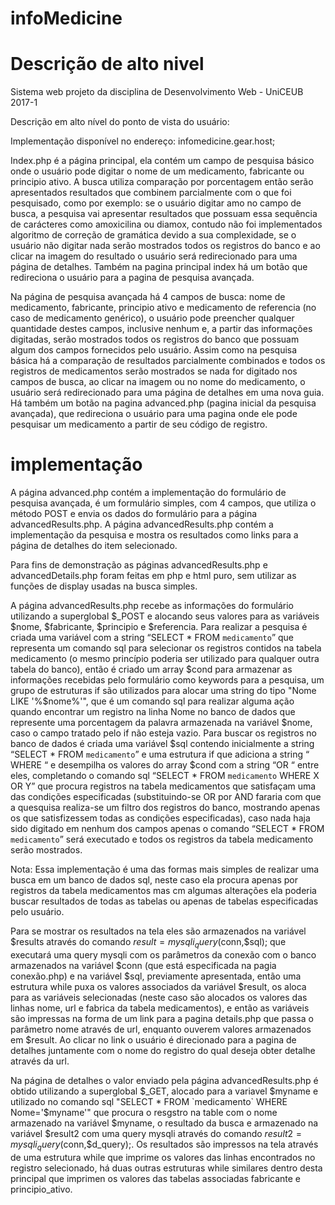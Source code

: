 # infoMedicine

# Descrição de alto nivel
Sistema web projeto da disciplina de Desenvolvimento Web - UniCEUB 2017-1

Descrição em alto nível do ponto de vista do usuário:

Implementação disponível no endereço: infomedicine.gear.host;

Index.php é a página principal, ela contém um campo de pesquisa básico onde o usuário pode digitar o nome de um medicamento,
fabricante ou principio ativo. A busca utiliza comparação por porcentagem então serão apresentados resultados que combinem 
parcialmente com o que foi pesquisado, como por exemplo: se o usuário digitar amo no campo de busca, a pesquisa vai apresentar 
resultados que possuam essa sequência de carácteres como amoxicilina ou diamox, contudo não foi implementados algoritmo de 
correção de gramática devido a sua complexidade, se o usuário não digitar nada serão mostrados todos os registros do banco 
e ao clicar na imagem do resultado o usuário será redirecionado para uma página de detalhes. Também na pagina principal index 
há um botão que redireciona o usuário para a pagina de pesquisa avançada.

Na página de pesquisa avançada há 4 campos de busca: nome de medicamento, fabricante, principio ativo e medicamento de referencia
(no caso de medicamento genérico), o usuário pode preencher qualquer quantidade destes campos, inclusive nenhum e, a partir das 
informações digitadas, serão mostrados todos os registros do banco que possuam algum dos campos fornecidos pelo usuário. 
Assim como na pesquisa básica há a comparação de resultados parcialmente combinados e todos os registros de medicamentos serão
mostrados se nada for digitado nos campos de busca, ao clicar na imagem ou no nome do medicamento, o usuário será redirecionado
para uma página de detalhes em uma nova guia.
Há também um botão na pagina advanced.php (pagina inicial da pesquisa avançada), que redireciona o usuário para uma pagina onde ele pode pesquisar um medicamento a partir de seu código de registro. 




# implementação
A página advanced.php contém a implementação do formulário de pesquisa avançada, é um formulário simples, com 4 campos, que utiliza o método POST e envia os dados do formulário para a página advancedResults.php. A página advancedResults.php contém a implementação da pesquisa e mostra os resultados como links para a página de detalhes do item selecionado. 

Para fins de demonstração as páginas advancedResults.php e advancedDetails.php foram feitas em php e html puro, sem utilizar as funções de display usadas na busca simples.

A página advancedResults.php recebe as informações do formulário utilizando a superglobal $_POST e alocando seus valores para as variáveis $nome, $fabricante, $principio e $referencia. Para realizar a pesquisa é criada uma variável com a string “SELECT * FROM `medicamento`” que representa um comando sql para selecionar os registros contidos na tabela medicamento (o mesmo princípio poderia ser utilizado para qualquer outra tabela do banco), então é criado um array $cond para armazenar as informações recebidas pelo formulário como keywords para a pesquisa, um grupo de estruturas if são utilizados para alocar uma string do tipo "Nome LIKE '%$nome%'", que é um comando sql para realizar alguma ação quando encontrar um registro na linha Nome no banco de dados que represente uma porcentagem da palavra armazenada na variável $nome, caso o campo tratado pelo if não esteja vazio. Para buscar os registros no banco de dados é criada uma variável $sql contendo inicialmente a string “SELECT * FROM `medicamento`” e uma estrutura if que adiciona a string “ WHERE “ e desempilha os valores do array $cond com a string “OR “ entre eles, completando o comando sql “SELECT * FROM `medicamento` WHERE X OR Y” que procura registros na tabela medicamentos que satisfaçam uma das condições especificadas (substituindo-se OR por AND fararia com que a quesquisa realiza-se um filtro dos registros do banco, mostrando apenas os que satisfizessem todas as condições especificadas), caso nada haja sido digitado em nenhum dos campos apenas o comando “SELECT * FROM `medicamento`” será executado e todos os registros da tabela medicamento serão mostrados.

Nota: Essa implementação é uma das formas mais simples de realizar uma busca em um banco de dados sql, neste caso ela procura apenas por registros da tabela medicamentos mas cm algumas alterações ela poderia buscar resultados de todas as tabelas ou apenas de tabelas especificadas pelo usuário.

Para se mostrar os resultados na tela eles são armazenados na variável $results através do comando $result = mysqli_query($conn,$sql); que executará uma query mysqli com os parâmetros da conexão com o banco armazenados na variável $conn (que está especificada na pagia conexão.php) e na variável $sql, previamente apresentada, então uma estrutura while puxa os valores associados da variável $result, os aloca para as variáveis selecionadas (neste caso são alocados os valores das linhas nome, url e fabrica da tabela medicamentos), e então as variáveis são impressas na forma de um link para a pagina details.php que passa o parâmetro nome através de url, enquanto ouverem valores armazenados em $result. Ao clicar no link o usuário é direcionado para a pagina de detalhes juntamente com o nome do registro do qual deseja obter detalhe através da url.

Na página de detalhes o valor enviado pela página advancedResults.php é obtido utilizando a superglobal $_GET, alocado para a variavel $myname e utilizado no comando sql "SELECT * FROM `medicamento` WHERE Nome='$myname'" que procura o resgstro na table com o nome armazenado na variável $myname, o resultado da busca e armazenado na variável $result2 com uma query mysqli através do comando $result2 = mysqli_query($conn,$d_query);. Os resultados são impressos na tela através de uma estrutura while que imprime os valores das linhas encontrados no registro selecionado, há duas outras estruturas while similares dentro desta principal que imprimen os valores das tabelas associadas fabricante e principio_ativo.
